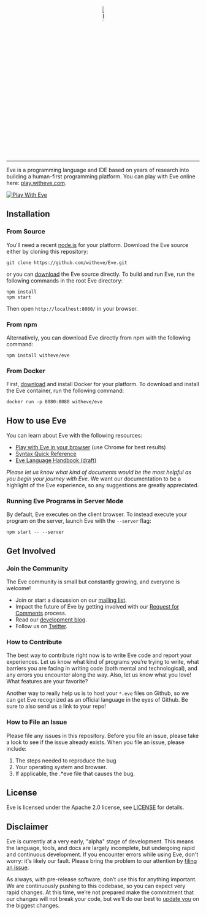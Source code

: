 <p align="center">
  <img src="http://www.witheve.com/logo.png" alt="Eve logo" width="10%" />
</p>

---
 
Eve is a programming language and IDE based on years of research into building a human-first programming platform. You can play with Eve online here: [play.witheve.com](http://play.witheve.com/).

[![Play With Eve](http://programming.witheve.com/images/eve.png)](http://play.witheve.com/)

## Installation

### From Source

You'll need a recent [node.js](https://nodejs.org) for your platform. Download the Eve source either by cloning this repository:


```
git clone https://github.com/witheve/Eve.git
```

or you can [download](https://github.com/witheve/Eve/archive/master.zip) the Eve source directly. To build and run Eve, run the following commands in the root Eve directory:

```
npm install
npm start
```

Then open `http://localhost:8080/` in your browser.

### From npm

Alternatively, you can download Eve directly from npm with the following command:

```
npm install witheve/eve
```

### From Docker

First, [download](https://www.docker.com/products/docker) and install Docker for your platform. To download and install the Eve container, run the following command:

```
docker run -p 8080:8080 witheve/eve
```

## How to use Eve

You can learn about Eve with the following resources:

- [Play with Eve in your browser](http://play.witheve.com/) (use Chrome for best results)
- [Syntax Quick Reference](https://witheve.github.io/assets/docs/SyntaxReference.pdf)
- [Eve Language Handbook (draft)](http://docs.witheve.com)

*Please let us know what kind of documents would be the most helpful as you begin your journey with Eve*. We want our documentation to be a highlight of the Eve experience, so any suggestions are greatly appreciated.

### Running Eve Programs in Server Mode

By default, Eve executes on the client browser. To instead execute your program on the server, launch Eve with the `--server` flag:   

```
npm start -- --server
```

## Get Involved

### Join the Community

The Eve community is small but constantly growing, and everyone is welcome!

- Join or start a discussion on our [mailing list](https://groups.google.com/forum/#!forum/eve-talk).
- Impact the future of Eve by getting involved with our [Request for Comments](https://github.com/witheve/rfcs) process.
- Read our [development blog](http://incidentalcomplexity.com/).
- Follow us on [Twitter](https://twitter.com/with_eve).

### How to Contribute

The best way to contribute right now is to write Eve code and report your experiences. Let us know what kind of programs you’re trying to write, what barriers you are facing in writing code (both mental and technological), and any errors you encounter along the way. Also, let us know what you love! What features are your favorite?

Another way to really help us is to host your `*.eve` files on Github, so we can get Eve recognized as an official language in the eyes of Github. Be sure to also send us a link to your repo!

### How to File an Issue

Please file any issues in this repository. Before you file an issue, please take a look to see if the issue already exists. When you file an issue, please include:

1. The steps needed to reproduce the bug
2. Your operating system and browser.
3. If applicable, the .*eve file that causes the bug.

## License

Eve is licensed under the Apache 2.0 license, see [LICENSE](https://github.com/witheve/eve/blob/master/LICENSE) for details.

## Disclaimer

Eve is currently at a very early, "alpha" stage of development. This means the language, tools, and docs are largely incomplete, but undergoing rapid and continuous development. If you encounter errors while using Eve, don't worry: it's likely our fault. Please bring the problem to our attention by [filing an issue](https://github.com/witheve/eve#how-to-file-an-issue).

As always, with pre-release software, don’t use this for anything important. We are continuously pushing to this codebase, so you can expect very rapid changes. At this time, we’re not prepared make the commitment that our changes will not break your code, but we’ll do our best to [update you](https://groups.google.com/forum/#!forum/eve-talk) on the biggest changes.
